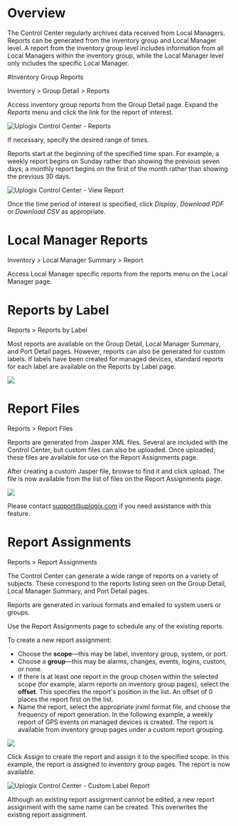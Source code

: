 <!-- 5.4 -->

# Overview

The Control Center regularly archives data received from Local Managers. Reports can be generated from the inventory group and Local Manager level. A report from the inventory group level includes information from all Local Managers within the inventory group, while the Local Manager level only includes the specific Local Manager.

#Inventory Group Reports

<div class='ucc' />Inventory > Group Detail > Reports</div>

Access inventory group reports from the Group Detail page. Expand the *Reports* menu and click the link for the report of interest.

![Uplogix Control Center - Reports](http://uplogix.com/support/docs/img/5.4/uplogix-control-center-reports.png) 
  
If necessary, specify the desired range of times.

Reports start at the beginning of the specified time span. For example, a weekly report begins on Sunday rather than showing the previous seven days; a monthly report begins on the first of the month rather than showing the previous 30 days.

![Uplogix Control Center - View Report](http://uplogix.com/support/docs/img/5.4/uplogix-control-center-view-report.png)

Once the time period of interest is specified, click *Display*, *Download PDF* or *Download CSV* as appropriate.

# Local Manager Reports

<div class='ucc' />Inventory > Local Manager Summary > Report</div>

Access Local Manager specific reports from the reports menu on the Local Manager page.

# Reports by Label

<div class='ucc' />Reports > Reports by Label</div>

Most reports are available on the Group Detail, Local Manager Summary, and Port Detail pages. However, reports can also be generated for custom labels. If labels have been created for managed devices, standard reports for each label are available on the Reports by Label page.

![](http://uplogix.com/support/docs/img/cc-user-guide/image135.png)

# Report Files

<div class='ucc' />Reports > Report Files</div>

Reports are generated from Jasper XML files. Several are included with the Control Center, but custom files can also be uploaded. Once uploaded, these files are available for use on the Report Assignments page.

After creating a custom Jasper file, browse to find it and click upload. The file is now available from the list of files on the Report Assignments page.
 
![](http://uplogix.com/support/docs/img/cc-user-guide/image136.png)

Please contact [support@uplogix.com](mailto:support@uplogix.com) if you need assistance with this feature.

# Report Assignments

<div class='ucc' />Reports > Report Assignments</div>

The Control Center can generate a wide range of reports on a variety of subjects. These correspond to the reports listing seen on the Group Detail, Local Manager Summary, and Port Detail pages. 

Reports are generated in various formats and emailed to system users or groups.

Use the Report Assignments page to schedule any of the existing reports.
 
To create a new report assignment: 

- Choose the **scope**&mdash;this may be label, inventory group, system, or port.
- Choose a **group**&mdash;this may be alarms, changes, events, logins, custom, or none.
- If there is at least one report in the group chosen within the selected scope (for example, alarm reports on inventory group pages), select the **offset**. This specifies the report's position in the list. An offset of 0 places the report first on the list.
- Name the report, select the appropriate jrxml format file, and choose the frequency of report generation.
In the following example, a weekly report of GPS events on managed devices is created. The report is available from inventory group pages under a custom report grouping.
 
![](http://uplogix.com/support/docs/img/cc-user-guide/image137.png)

Click *Assign* to create the report and assign it to the specified scope. In this example, the report is assigned to inventory group pages. The report is now available.

![Uplogix Control Center - Custom Label Report](http://uplogix.com/support/docs/img/5.4/uplogix-control-center-reports-files.png)

Although an existing report assignment cannot be edited, a new report assignment with the same name can be created. This overwrites the existing report assignment.
